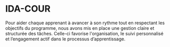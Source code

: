# IDA-COUR
Pour aider chaque apprenant à avancer à son rythme tout en respectant les objectifs du programme, nous avons mis en place une gestion claire et structurée des tâches. Celle-ci favorise l'organisation, le suivi personnalisé et l’engagement actif dans le processus d’apprentissage.
